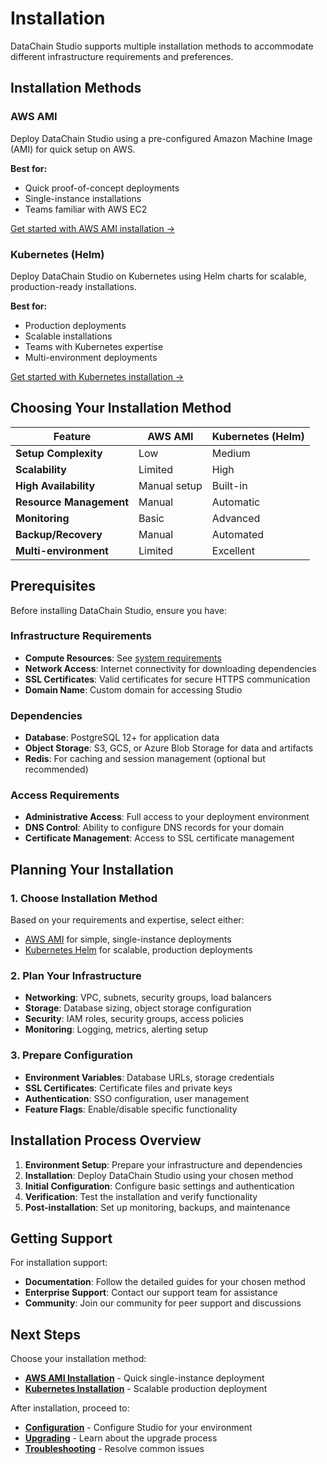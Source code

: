 # Installation

DataChain Studio supports multiple installation methods to accommodate different infrastructure requirements and preferences.

## Installation Methods

### AWS AMI
Deploy DataChain Studio using a pre-configured Amazon Machine Image (AMI) for quick setup on AWS.

**Best for:**
- Quick proof-of-concept deployments
- Single-instance installations
- Teams familiar with AWS EC2

[Get started with AWS AMI installation →](aws-ami.md)

### Kubernetes (Helm)
Deploy DataChain Studio on Kubernetes using Helm charts for scalable, production-ready installations.

**Best for:**
- Production deployments
- Scalable installations
- Teams with Kubernetes expertise
- Multi-environment deployments

[Get started with Kubernetes installation →](k8s-helm.md)

## Choosing Your Installation Method

| Feature | AWS AMI | Kubernetes (Helm) |
|---------|---------|-------------------|
| **Setup Complexity** | Low | Medium |
| **Scalability** | Limited | High |
| **High Availability** | Manual setup | Built-in |
| **Resource Management** | Manual | Automatic |
| **Monitoring** | Basic | Advanced |
| **Backup/Recovery** | Manual | Automated |
| **Multi-environment** | Limited | Excellent |

## Prerequisites

Before installing DataChain Studio, ensure you have:

### Infrastructure Requirements
- **Compute Resources**: See [system requirements](../index.md#system-requirements)
- **Network Access**: Internet connectivity for downloading dependencies
- **SSL Certificates**: Valid certificates for secure HTTPS communication
- **Domain Name**: Custom domain for accessing Studio

### Dependencies
- **Database**: PostgreSQL 12+ for application data
- **Object Storage**: S3, GCS, or Azure Blob Storage for data and artifacts
- **Redis**: For caching and session management (optional but recommended)

### Access Requirements
- **Administrative Access**: Full access to your deployment environment
- **DNS Control**: Ability to configure DNS records for your domain
- **Certificate Management**: Access to SSL certificate management

## Planning Your Installation

### 1. Choose Installation Method
Based on your requirements and expertise, select either:
- [AWS AMI](aws-ami.md) for simple, single-instance deployments
- [Kubernetes Helm](k8s-helm.md) for scalable, production deployments

### 2. Plan Your Infrastructure
- **Networking**: VPC, subnets, security groups, load balancers
- **Storage**: Database sizing, object storage configuration
- **Security**: IAM roles, security groups, access policies
- **Monitoring**: Logging, metrics, alerting setup

### 3. Prepare Configuration
- **Environment Variables**: Database URLs, storage credentials
- **SSL Certificates**: Certificate files and private keys
- **Authentication**: SSO configuration, user management
- **Feature Flags**: Enable/disable specific functionality

## Installation Process Overview

1. **Environment Setup**: Prepare your infrastructure and dependencies
2. **Installation**: Deploy DataChain Studio using your chosen method
3. **Initial Configuration**: Configure basic settings and authentication
4. **Verification**: Test the installation and verify functionality
5. **Post-installation**: Set up monitoring, backups, and maintenance

## Getting Support

For installation support:

- **Documentation**: Follow the detailed guides for your chosen method
- **Enterprise Support**: Contact our support team for assistance
- **Community**: Join our community for peer support and discussions

## Next Steps

Choose your installation method:

- **[AWS AMI Installation](aws-ami.md)** - Quick single-instance deployment
- **[Kubernetes Installation](k8s-helm.md)** - Scalable production deployment

After installation, proceed to:

- **[Configuration](../configuration/index.md)** - Configure Studio for your environment
- **[Upgrading](../upgrading/index.md)** - Learn about the upgrade process
- **[Troubleshooting](../troubleshooting/index.md)** - Resolve common issues